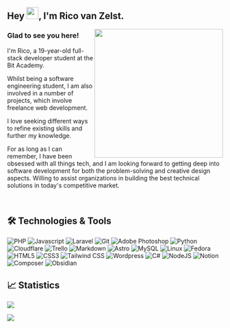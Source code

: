 
## Hey <img src="https://media.giphy.com/media/hvRJCLFzcasrR4ia7z/giphy.gif" width="28px" height="28px">, I'm Rico van Zelst.
  


<img align="right" width="300" src="https://user-images.githubusercontent.com/74038190/212748830-4c709398-a386-4761-84d7-9e10b98fbe6e.gif"/>

### Glad to see you here!  

I'm Rico, a 19-year-old full-stack developer student at the Bit Academy.

Whilst being a software engineering student, I am also involved in a number of projects, which involve freelance web development.

I love seeking different ways to refine existing skills and further my knowledge.

For as long as I can remember, I have been obsessed with all things tech, and I am looking forward to getting deep into software development for both the problem-solving and creative design aspects. Willing to assist organizations in building the best technical solutions in today's competitive market.


<br/>

## 🛠️  Technologies & Tools
![PHP](https://img.shields.io/badge/PHP-777BB4.svg?style=for-the-badge&logo=PHP&logoColor=white) ![Javascript](https://img.shields.io/badge/JavaScript-F7DF1E.svg?style=for-the-badge&logo=JavaScript&logoColor=black) ![Laravel](https://img.shields.io/badge/Laravel-FF2D20.svg?style=for-the-badge&logo=Laravel&logoColor=white) ![Git](https://img.shields.io/badge/Git-F05032.svg?style=for-the-badge&logo=Git&logoColor=white) ![Adobe Photoshop](https://img.shields.io/badge/Adobe%20Photoshop-31A8FF.svg?style=for-the-badge&logo=Adobe-Photoshop&logoColor=white) ![Python](https://img.shields.io/badge/Python-3776AB.svg?style=for-the-badge&logo=Python&logoColor=white) ![Cloudflare](https://img.shields.io/badge/Cloudflare-F38020.svg?style=for-the-badge&logo=Cloudflare&logoColor=white) ![Trello](https://img.shields.io/badge/Trello-0052CC.svg?style=for-the-badge&logo=Trello&logoColor=white) ![Markdown](https://img.shields.io/badge/Markdown-000000.svg?style=for-the-badge&logo=Markdown&logoColor=white) ![Astro](https://img.shields.io/badge/Astro-FF5D01.svg?style=for-the-badge&logo=Astro&logoColor=white) ![MySQL](https://img.shields.io/badge/MySQL-4479A1.svg?style=for-the-badge&logo=MySQL&logoColor=white) ![Linux](https://img.shields.io/badge/Linux-FCC624.svg?style=for-the-badge&logo=Linux&logoColor=black) ![Fedora](https://img.shields.io/badge/Fedora-51A2DA.svg?style=for-the-badge&logo=Fedora&logoColor=white) ![HTML5](https://img.shields.io/badge/HTML5-E34F26.svg?style=for-the-badge&logo=HTML5&logoColor=white) ![CSS3](https://img.shields.io/badge/CSS3-1572B6.svg?style=for-the-badge&logo=CSS3&logoColor=white) ![Tailwind CSS](https://img.shields.io/badge/Tailwind%20CSS-06B6D4.svg?style=for-the-badge&logo=Tailwind-CSS&logoColor=white) ![Wordpress](https://img.shields.io/badge/WordPress-21759B.svg?style=for-the-badge&logo=WordPress&logoColor=white) ![C#](https://img.shields.io/badge/C%20Sharp-239120.svg?style=for-the-badge&logo=C-Sharp&logoColor=white) ![NodeJS](https://img.shields.io/badge/Node.js-339933.svg?style=for-the-badge&logo=nodedotjs&logoColor=white) ![Notion](https://img.shields.io/badge/Notion-000000.svg?style=for-the-badge&logo=Notion&logoColor=white) ![Composer](https://img.shields.io/badge/Composer-885630.svg?style=for-the-badge&logo=Composer&logoColor=white) ![Obsidian](https://img.shields.io/badge/Obsidian-483699.svg?style=for-the-badge&logo=Obsidian&logoColor=white)


## 📈 Statistics
[![](https://visitcount.itsvg.in/api?id=wqe&icon=7&color=12)](https://github.com/rico-vz)

<img src="https://github-readme-stats-neon-phi.vercel.app/api/top-langs/?username=rico-vz&hide_border=true&layout=compact&theme=dark" align="center" />


